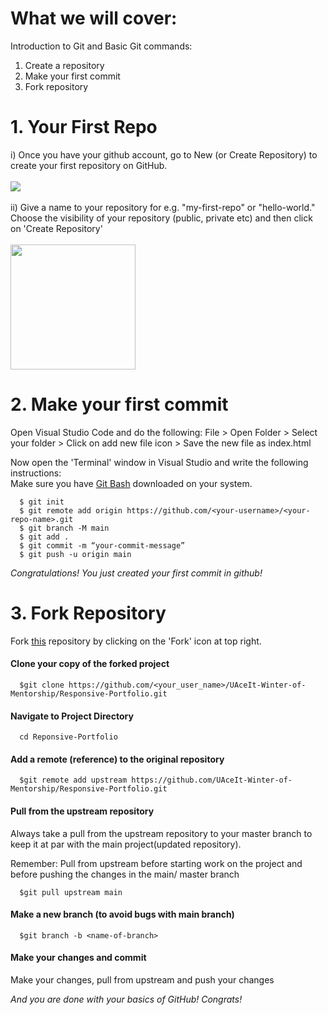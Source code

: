 # What we will cover:

Introduction to Git and Basic Git commands: 
1. Create a repository
2. Make your first commit
3. Fork repository

# 1. Your First Repo
i)  Once you have your github account, go to New (or Create Repository) to create your first repository on GitHub. <br> <br>
![](https://lh6.googleusercontent.com/L_E-WIKiXqs_5wmnc5O_mNLcO9zymjxY8YWX0D2NhbbrerSAJ8zjbNeb8fnavLtybNX43urt481vxqO4eXBr4QmbmesQureXQMewkmJF)
<br>
<br>ii) Give a name to your repository for e.g. "my-first-repo" or "hello-world." Choose the visibility of your repository (public, private etc) and then click on 'Create Repository' <br> <br>
<img src="https://lh6.googleusercontent.com/QcyOmjK_5IrsdsUYvteMh8Ej7D-YgelEW1l1_0egnXWJcLld7KqKDtM-Fid2-ZHtpcDRt5qHSX-vCVYy_y_mHDcHprMipKlW8skghrOFxM9Jmx-VG2DR87iiPcGUaFDRvfSVQu2G" style="width: 200px; height: 200px;">

# 2. Make your first commit
Open Visual Studio Code and do the following:
File > Open Folder > Select your folder > Click on add new file icon > Save the new file as index.html <br>

Now open the 'Terminal' window in Visual Studio and write the following instructions: <br>
Make sure you have <a href="https://git-scm.com/downloads">Git Bash</a> downloaded on your system.

      $ git init 
      $ git remote add origin https://github.com/<your-username>/<your-repo-name>.git
      $ git branch -M main
      $ git add .
      $ git commit -m “your-commit-message”
      $ git push -u origin main

<em>Congratulations! You just created your first commit in github!</em>

# 3. Fork Repository
Fork <a href="https://github.com/UAceIt-Winter-of-Mentorship/Responsive-Portfolio.git">this</a> repository by clicking on the 'Fork' icon at top right.

#### Clone your copy of the forked project

      $git clone https://github.com/<your_user_name>/UAceIt-Winter-of-Mentorship/Responsive-Portfolio.git

#### Navigate to Project Directory

      cd Reponsive-Portfolio

#### Add a remote (reference) to the original repository

      $git remote add upstream https://github.com/UAceIt-Winter-of-Mentorship/Responsive-Portfolio.git

#### Pull from the upstream repository 

Always take a pull from the upstream repository to your master branch to keep it at par with the main project(updated repository). <br>

Remember: Pull from upstream before starting work on the project and before pushing the changes in the main/ master branch

      $git pull upstream main
      
#### Make a new branch (to avoid bugs with main branch)

      $git branch -b <name-of-branch>
      
#### Make your changes and commit

Make your changes, pull from upstream and push your changes

<em>And you are done with your basics of GitHub! Congrats!</em>
